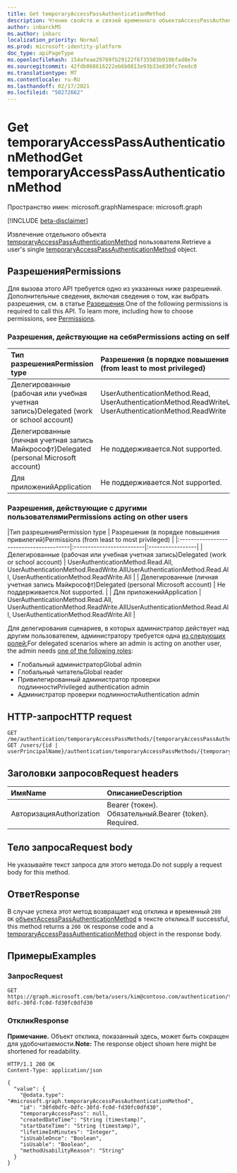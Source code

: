 ```yaml
---
title: Get temporaryAccessPassAuthenticationMethod
description: Чтение свойств и связей временного объектаAccessPassAuthenticationMethod.
author: inbarckMS
ms.author: inbarc
localization_priority: Normal
ms.prod: microsoft-identity-platform
doc_type: apiPageType
ms.openlocfilehash: 154afeae29769fb29122f6f35503b919bfad0e7e
ms.sourcegitcommit: 42fdb068616222eb6b0813e93b33e830fc7eedc0
ms.translationtype: MT
ms.contentlocale: ru-RU
ms.lasthandoff: 02/17/2021
ms.locfileid: "50272662"
---
```

# <a name="get-temporaryaccesspassauthenticationmethod"></a><span data-ttu-id="de5fe-103">Get temporaryAccessPassAuthenticationMethod</span><span class="sxs-lookup"><span data-stu-id="de5fe-103">Get temporaryAccessPassAuthenticationMethod</span></span>
<span data-ttu-id="de5fe-104">Пространство имен: microsoft.graph</span><span class="sxs-lookup"><span data-stu-id="de5fe-104">Namespace: microsoft.graph</span></span>

[!INCLUDE [beta-disclaimer](../../includes/beta-disclaimer.md)]

<span data-ttu-id="de5fe-105">Извлечение отдельного объекта  [temporaryAccessPassAuthenticationMethod](../resources/temporaryaccesspassauthenticationmethod.md) пользователя.</span><span class="sxs-lookup"><span data-stu-id="de5fe-105">Retrieve a user's single  [temporaryAccessPassAuthenticationMethod](../resources/temporaryaccesspassauthenticationmethod.md) object.</span></span>

## <a name="permissions"></a><span data-ttu-id="de5fe-106">Разрешения</span><span class="sxs-lookup"><span data-stu-id="de5fe-106">Permissions</span></span>
<span data-ttu-id="de5fe-p101">Для вызова этого API требуется одно из указанных ниже разрешений. Дополнительные сведения, включая сведения о том, как выбрать разрешения, см. в статье [Разрешения](/graph/permissions-reference).</span><span class="sxs-lookup"><span data-stu-id="de5fe-p101">One of the following permissions is required to call this API. To learn more, including how to choose permissions, see [Permissions](/graph/permissions-reference).</span></span>

### <a name="permissions-acting-on-self"></a><span data-ttu-id="de5fe-109">Разрешения, действующие на себя</span><span class="sxs-lookup"><span data-stu-id="de5fe-109">Permissions acting on self</span></span>

|<span data-ttu-id="de5fe-110">Тип разрешения</span><span class="sxs-lookup"><span data-stu-id="de5fe-110">Permission type</span></span>      | <span data-ttu-id="de5fe-111">Разрешения (в порядке повышения привилегий)</span><span class="sxs-lookup"><span data-stu-id="de5fe-111">Permissions (from least to most privileged)</span></span>              |
|:---------------------------------------|:-------------------------|
| <span data-ttu-id="de5fe-112">Делегированные (рабочая или учебная учетная запись)</span><span class="sxs-lookup"><span data-stu-id="de5fe-112">Delegated (work or school account)</span></span>     | <span data-ttu-id="de5fe-113">UserAuthenticationMethod.Read, UserAuthenticationMethod.ReadWrite</span><span class="sxs-lookup"><span data-stu-id="de5fe-113">UserAuthenticationMethod.Read, UserAuthenticationMethod.ReadWrite</span></span> |
| <span data-ttu-id="de5fe-114">Делегированные (личная учетная запись Майкрософт)</span><span class="sxs-lookup"><span data-stu-id="de5fe-114">Delegated (personal Microsoft account)</span></span> | <span data-ttu-id="de5fe-115">Не поддерживается.</span><span class="sxs-lookup"><span data-stu-id="de5fe-115">Not supported.</span></span> |
| <span data-ttu-id="de5fe-116">Для приложений</span><span class="sxs-lookup"><span data-stu-id="de5fe-116">Application</span></span>                            | <span data-ttu-id="de5fe-117">Не поддерживается.</span><span class="sxs-lookup"><span data-stu-id="de5fe-117">Not supported.</span></span> |

### <a name="permissions-acting-on-other-users"></a><span data-ttu-id="de5fe-118">Разрешения, действующие с другими пользователями</span><span class="sxs-lookup"><span data-stu-id="de5fe-118">Permissions acting on other users</span></span>

|<span data-ttu-id="de5fe-119">Тип разрешения</span><span class="sxs-lookup"><span data-stu-id="de5fe-119">Permission type</span></span>      | <span data-ttu-id="de5fe-120">Разрешения (в порядке повышения привилегий)</span><span class="sxs-lookup"><span data-stu-id="de5fe-120">Permissions (from least to most privileged)</span></span>              |
|:---------------------------------------|:-------------------------|:-----------------|
| <span data-ttu-id="de5fe-121">Делегированные (рабочая или учебная учетная запись)</span><span class="sxs-lookup"><span data-stu-id="de5fe-121">Delegated (work or school account)</span></span>     | <span data-ttu-id="de5fe-122">UserAuthenticationMethod.Read.All, UserAuthenticationMethod.ReadWrite.All</span><span class="sxs-lookup"><span data-stu-id="de5fe-122">UserAuthenticationMethod.Read.All, UserAuthenticationMethod.ReadWrite.All</span></span> |
| <span data-ttu-id="de5fe-123">Делегированные (личная учетная запись Майкрософт)</span><span class="sxs-lookup"><span data-stu-id="de5fe-123">Delegated (personal Microsoft account)</span></span> | <span data-ttu-id="de5fe-124">Не поддерживается.</span><span class="sxs-lookup"><span data-stu-id="de5fe-124">Not supported.</span></span> |
| <span data-ttu-id="de5fe-125">Для приложений</span><span class="sxs-lookup"><span data-stu-id="de5fe-125">Application</span></span>                            | <span data-ttu-id="de5fe-126">UserAuthenticationMethod.Read.All, UserAuthenticationMethod.ReadWrite.All</span><span class="sxs-lookup"><span data-stu-id="de5fe-126">UserAuthenticationMethod.Read.All, UserAuthenticationMethod.ReadWrite.All</span></span> |

<span data-ttu-id="de5fe-127">Для делегирования сценариев, в которых администратор действует над другим пользователем, администратору требуется одна [из следующих ролей:](/azure/active-directory/users-groups-roles/directory-assign-admin-roles#available-roles)</span><span class="sxs-lookup"><span data-stu-id="de5fe-127">For delegated scenarios where an admin is acting on another user, the admin needs [one of the following roles](/azure/active-directory/users-groups-roles/directory-assign-admin-roles#available-roles):</span></span>
* <span data-ttu-id="de5fe-128">Глобальный администратор</span><span class="sxs-lookup"><span data-stu-id="de5fe-128">Global admin</span></span>
* <span data-ttu-id="de5fe-129">Глобальный читатель</span><span class="sxs-lookup"><span data-stu-id="de5fe-129">Global reader</span></span>
* <span data-ttu-id="de5fe-130">Привилегированный администратор проверки подлинности</span><span class="sxs-lookup"><span data-stu-id="de5fe-130">Privileged authentication admin</span></span>
* <span data-ttu-id="de5fe-131">Администратор проверки подлинности</span><span class="sxs-lookup"><span data-stu-id="de5fe-131">Authentication admin</span></span>

## <a name="http-request"></a><span data-ttu-id="de5fe-132">HTTP-запрос</span><span class="sxs-lookup"><span data-stu-id="de5fe-132">HTTP request</span></span>

<!-- {
  "blockType": "ignored"
}
-->
``` http
GET /me/authentication/temporaryAccessPassMethods/{temporaryAccessPassAuthenticationMethodId}
GET /users/{id | userPrincipalName}/authentication/temporaryAccessPassMethods/{temporaryAccessPassAuthenticationMethodId}
```


## <a name="request-headers"></a><span data-ttu-id="de5fe-133">Заголовки запросов</span><span class="sxs-lookup"><span data-stu-id="de5fe-133">Request headers</span></span>
|<span data-ttu-id="de5fe-134">Имя</span><span class="sxs-lookup"><span data-stu-id="de5fe-134">Name</span></span>|<span data-ttu-id="de5fe-135">Описание</span><span class="sxs-lookup"><span data-stu-id="de5fe-135">Description</span></span>|
|:---|:---|
|<span data-ttu-id="de5fe-136">Авторизация</span><span class="sxs-lookup"><span data-stu-id="de5fe-136">Authorization</span></span>|<span data-ttu-id="de5fe-p102">Bearer {токен}. Обязательный.</span><span class="sxs-lookup"><span data-stu-id="de5fe-p102">Bearer {token}. Required.</span></span>|


## <a name="request-body"></a><span data-ttu-id="de5fe-139">Тело запроса</span><span class="sxs-lookup"><span data-stu-id="de5fe-139">Request body</span></span>
<span data-ttu-id="de5fe-140">Не указывайте текст запроса для этого метода.</span><span class="sxs-lookup"><span data-stu-id="de5fe-140">Do not supply a request body for this method.</span></span>

## <a name="response"></a><span data-ttu-id="de5fe-141">Ответ</span><span class="sxs-lookup"><span data-stu-id="de5fe-141">Response</span></span>

<span data-ttu-id="de5fe-142">В случае успеха этот метод возвращает код отклика и временный `200 OK` [объектAccessPassAuthenticationMethod](../resources/temporaryaccesspassauthenticationmethod.md) в тексте отклика.</span><span class="sxs-lookup"><span data-stu-id="de5fe-142">If successful, this method returns a `200 OK` response code and a [temporaryAccessPassAuthenticationMethod](../resources/temporaryaccesspassauthenticationmethod.md) object in the response body.</span></span>

## <a name="examples"></a><span data-ttu-id="de5fe-143">Примеры</span><span class="sxs-lookup"><span data-stu-id="de5fe-143">Examples</span></span>

### <a name="request"></a><span data-ttu-id="de5fe-144">Запрос</span><span class="sxs-lookup"><span data-stu-id="de5fe-144">Request</span></span>
<!-- {
  "blockType": "request",
  "name": "get_temporaryaccesspassauthenticationmethod"
}
-->
``` http
GET https://graph.microsoft.com/beta/users/kim@contoso.com/authentication/temporaryAccessPassMethods/30fd0dfc-0dfc-30fd-fc0d-fd30fc0dfd30
```


### <a name="response"></a><span data-ttu-id="de5fe-145">Отклик</span><span class="sxs-lookup"><span data-stu-id="de5fe-145">Response</span></span>
<span data-ttu-id="de5fe-146">**Примечание.** Объект отклика, показанный здесь, может быть сокращен для удобочитаемости.</span><span class="sxs-lookup"><span data-stu-id="de5fe-146">**Note:** The response object shown here might be shortened for readability.</span></span>
<!-- {
  "blockType": "response",
  "truncated": true,
  "@odata.type": "microsoft.graph.temporaryAccessPassAuthenticationMethod"
}
-->
``` http
HTTP/1.1 200 OK
Content-Type: application/json

{
  "value": {
    "@odata.type": "#microsoft.graph.temporaryAccessPassAuthenticationMethod",
    "id": "30fd0dfc-0dfc-30fd-fc0d-fd30fc0dfd30",
    "temporaryAccessPass": null,
    "createdDateTime": "String (timestamp)",
    "startDateTime": "String (timestamp)",
    "lifetimeInMinutes": "Integer",
    "isUsableOnce": "Boolean",
    "isUsable": "Boolean",
    "methodUsabilityReason": "String"
  }
}
```

